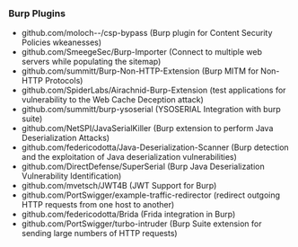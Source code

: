 ### Burp Plugins

- github.com/moloch--/csp-bypass (Burp plugin for Content Security Policies wkeanesses)
- github.com/SmeegeSec/Burp-Importer (Connect to multiple web servers while populating the sitemap)
- github.com/summitt/Burp-Non-HTTP-Extension (Burp MITM for Non-HTTP Protocols)
- github.com/SpiderLabs/Airachnid-Burp-Extension (test applications for vulnerability to the Web Cache Deception attack)
- github.com/summitt/burp-ysoserial (YSOSERIAL Integration with burp suite)
- github.com/NetSPI/JavaSerialKiller (Burp extension to perform Java Deserialization Attacks)
- github.com/federicodotta/Java-Deserialization-Scanner (Burp detection and the exploitation of Java deserialization vulnerabilities)
- github.com/DirectDefense/SuperSerial (Burp Java Deserialization Vulnerability Identification)
- github.com/mvetsch/JWT4B (JWT Support for Burp)
- github.com/PortSwigger/example-traffic-redirector (redirect outgoing HTTP requests from one host to another)
- github.com/federicodotta/Brida (Frida integration in Burp)
- github.com/PortSwigger/turbo-intruder (Burp Suite extension for sending large numbers of HTTP requests)
